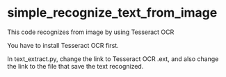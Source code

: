# simple_recognize_text_from_image
This code recognizes from image by using Tesseract OCR

You have to install Tesseract OCR first.

In text_extract.py, change the link to Tesseract OCR .ext, and also change the link to the file that save the text recognized.
